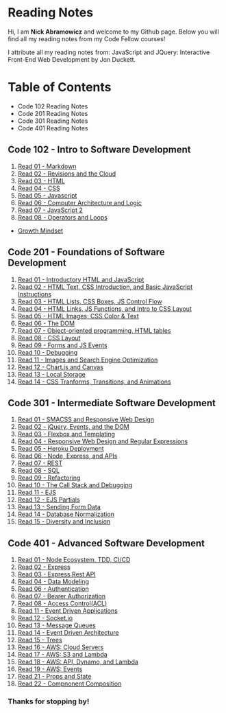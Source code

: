 # Reading Notes

Hi, I am **Nick Abramowicz** and welcome to my Github page. Below you will find all my reading notes from my Code Fellow courses!

I attribute all my reading notes from: JavaScript and JQuery: Interactive Front-End Web Development by Jon Duckett.

# Table of Contents
- Code 102 Reading Notes
- Code 201 Reading Notes
- Code 301 Reading Notes
- Code 401 Reading Notes

## Code 102 - Intro to Software Development 

1. [Read 01 - Markdown](markdown.md)
2. [Read 02 - Revisions and the Cloud](revisions_and_cloud.md)
3. [Read 03 - HTML](webpages_html.md)
4. [Read 04 - CSS](css.md)
5. [Read 05 - Javascript](javascript.md)
6. [Read 06 - Computer Architecture and Logic](computerlogic.md)
7. [Read 07 - JavaScript 2](javascript_2.md)
8. [Read 08 - Operators and Loops](operators_loops.md)

- [Growth Mindset](growthmindset.md)

## Code 201 - Foundations of Software Development

1. [Read 01 - Introductory HTML and JavaScript](class-01.md)
2. [Read 02 - HTML Text, CSS Introduction, and Basic JavaScript Instructions](class-02.md)
3. [Read 03 - HTML Lists, CSS Boxes, JS Control Flow](class-03.md)
4. [Read 04 - HTML Links, JS Functions, and Intro to CSS Layout](class-04.md)
5. [Read 05 - HTML Images; CSS Color & Text](class-5.md)
6. [Read 06 - The DOM](class-06.md)
7. [Read 07 - Object-oriented programming, HTML tables](class-07.md)
8. [Read 08 - CSS Layout](class-08.md)
9. [Read 09 - Forms and JS Events](read-09.md)
10. [Read 10 - Debugging](class-10.md)
11. [Read 11 - Images and Search Engine Optimization](class-11.md)
12. [Read 12 - Chart.js and Canvas](class-12.md)
13. [Read 13 - Local Storage](class-13.md)
14. [Read 14 - CSS Tranforms, Transitions, and Animations](class-14.md)

## Code 301 - Intermediate Software Development

1. [Read 01 - SMACSS and Responsive Web Design](class01-reading.md)
2. [Read 02 - jQuery, Events, and the DOM](class02-reading.md)
3. [Read 03 - Flexbox and Templating](class03-reading.md)
4. [Read 04 - Responsive Web Design and Regular Expressions](class04-reading.md)
5. [Read 05 - Heroku Deployment](class05-reading.md)
6. [Read 06 - Node, Express, and APIs](class06-reading.md)
7. [Read 07 - REST](class07-reading.md)
8. [Read 08 - SQL](class08-reading.md)
9. [Read 09 - Refactoring](class09-reading.md)
10. [Read 10 - The Call Stack and Debugging](class10-reading.md)
11. [Read 11 - EJS](class11-reading.md)
12. [Read 12 - EJS Partials](class12-reading.md)
13. [Read 13 - Sending Form Data](class13-reading.md)
14. [Read 14 - Database Normalization](class14-reading.md)
15. [Read 15 - Diversity and Inclusion](class15-reading.md)

## Code 401 - Advanced Software Development
1. [Read 01 - Node Ecosystem, TDD, CI/CD](401-read-01.md)
2. [Read 02 - Express](401-read-02.md)
3. [Read 03 - Express Rest API](401-read03.md)
4. [Read 04 - Data Modeling](401-read04.md)
5. [Read 06 - Authentication](401-read-06.md)
6. [Read 07 - Bearer Authorization](401-read-07.md)
7. [Read 08 - Access Control(ACL)](401-read08.md)
8. [Read 11 - Event Driven Applications](401-read11.md)
9. [Read 12 - Socket.io](401-read12.md)
10. [Read 13 - Message Queues](401-read13.md)
11. [Read 14 - Event Driven Architecture](401-read14.md)
12. [Read 15 - Trees](401-read15.md)
13. [Read 16 - AWS: Cloud Servers](401-read16.md)
14. [Read 17 - AWS: S3 and Lambda](401-read17.md)
15. [Read 18 - AWS: API, Dynamo, and Lambda](401-read18.md)
16. [Read 19 - AWS: Events](401-read19.md)
17. [Read 21 - Props and State](401-read21.md)
18. [Read 22 - Compnonent Composition](401-read22.md)

### Thanks for stopping by!
